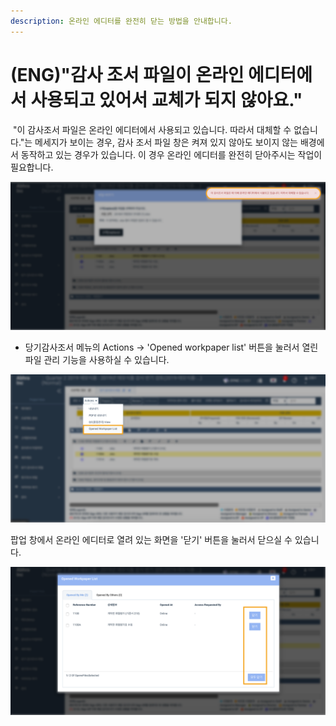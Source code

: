 ```yaml
---
description: 온라인 에디터를 완전히 닫는 방법을 안내합니다.
---
```


# \(ENG\)"감사 조서 파일이 온라인 에디터에서 사용되고 있어서 교체가 되지 않아요."

‌ "이 감사조서 파일은 온라인 에디터에서 사용되고 있습니다. 따라서 대체할 수 없습니다."는 메세지가 보이는 경우, 감사 조서 파일 창은 켜져 있지 않아도 보이지 않는 배경에서 동작하고 있는 경우가 있습니다. 이 경우 온라인 에디터를 완전히 닫아주시는 작업이 필요합니다.

![](../.gitbook/assets/replace_error_synclobby.png)

* 당기감사조서 메뉴의 Actions -&gt; 'Opened workpaper list' 버튼을 눌러서 열린 파일 관리 기능을 사용하실 수 있습니다.

![&#xB2F9;&#xAE30;&#xAC10;&#xC0AC;&#xC870;&#xC11C; &#xBA54;&#xB274; &amp;gt; Actions &amp;gt; Opened workpaper list](../.gitbook/assets/file_force_close.png)

팝업 창에서 온라인 에디터로 열려 있는 화면을 '닫기' 버튼을 눌러서 닫으실 수 있습니다.

![&#xB2F9;&#xAE30;&#xAC10;&#xC0AC;&#xC870;&#xC11C; &#xBA54;&#xB274; &amp;gt; Actions &amp;gt; Opened workpaper list &amp;gt; popup](../.gitbook/assets/file_force_close_popup-1.png)

